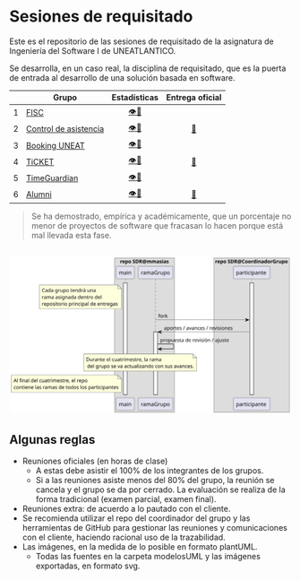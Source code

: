 # Sesiones de requisitado

Este es el repositorio de las sesiones de requisitado de la asignatura de Ingeniería del Software I de UNEATLANTICO.

Se desarrolla, en un caso real, la disciplina de requisitado, que es la puerta de entrada al desarrollo de una solución basada en software. 

<div align=center>

| |Grupo|Estadísticas|Entrega oficial|
|-|-|:-:|:-:|
1|[FISC](https://github.com/guzmangrianchoUNEAT/23-24-IdSw1-SDR/blob/main/README.md)|[👁️📒](https://github.com/guzmangrianchoUNEAT/23-24-IdSw1-SDR/graphs/contributors)|
2|[Control de asistencia](https://github.com/VeronikaEspa/23-24-IdSw1-SDR/blob/main/README.md)|[👁️📒](https://github.com/VeronikaEspa/23-24-IdSw1-SDR/graphs/contributors)|[🏁](https://github.com/mmasias/23-24-IdSw1-SDR/tree/Grupo2-pyClara)
3|[Booking UNEAT](https://github.com/pablarce/23-24-IdSw1-SDR/blob/main/README.md)|[👁️📒](https://github.com/pablarce/23-24-IdSw1-SDR/graphs/contributors)|
4|[TiCKET](https://github.com/MRSergio21/23-24-IdSw1-SDR/blob/main/README.md)|[👁️📒](https://github.com/MRSergio21/23-24-IdSw1-SDR/graphs/contributors)|[🏁](https://github.com/mmasias/23-24-IdSw1-SDR/tree/Grupo4-pySalvador)
5|[TimeGuardian](https://github.com/hugofresno20/23-24-IdSw1-SDR/blob/main/README.md)|[👁️📒](https://github.com/hugofresno20/23-24-IdSw1-SDR/graphs/contributors)|
6|[Alumni](https://github.com/jramsgz/23-24-IdSw1-SDR/blob/main/README.md)|[👁️📒](https://github.com/jramsgz/23-24-IdSw1-SDR/graphs/contributors)|[🏁](https://github.com/mmasias/23-24-IdSw1-SDR/tree/Grupo6-pyJesus)

</div>

> Se ha demostrado, empírica y académicamente, que un porcentaje no menor de proyectos de software que fracasan lo hacen porque está mal llevada esta fase.

<div align=center>

||
|-|
![](/imagenes/modelosUML/trabajoRepos.svg)

</div>

## Algunas reglas

- Reuniones oficiales (en horas de clase)
  - A estas debe asistir el 100% de los integrantes de los grupos.
  - Si a las reuniones asiste menos del 80% del grupo, la reunión se cancela y el grupo se da por cerrado. La evaluación se realiza de la forma tradicional (examen parcial, examen final).
- Reuniones extra: de acuerdo a lo pautado con el cliente.
- Se recomienda utilizar el repo del coordinador del grupo y las herramientas de GitHub para gestionar las reuniones y comunicaciones con el cliente, haciendo racional uso de la trazabilidad.
- Las imágenes, en la medida de lo posible en formato plantUML. 
  - Todas las fuentes en la carpeta modelosUML y las imágenes exportadas, en formato svg.
